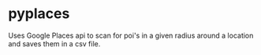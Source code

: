 # pyplaces
Uses Google Places api to scan for poi's in a given radius around a location and saves them in a csv file.
